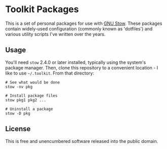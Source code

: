 Toolkit Packages
================

This is a set of personal packages for use with
[GNU Stow](https://www.gnu.org/software/stow/). These packages contain
widely-used configuration (commonly known as 'dotfiles') and various utility
scripts I've written over the years.

Usage
-----
You'll need `stow` 2.4.0 or later installed, typically using the system's package
manager. Then, clone this repository to a convenient location - I like to use
`~/.toolkit`. From that directory:

```shell
# See what would be done
stow -nv pkg

# Install package files
stow pkg1 pkg2 ...

# Uninstall a package
stow -D pkg
```

License
-------
This is free and unencumbered software released into the public domain.
